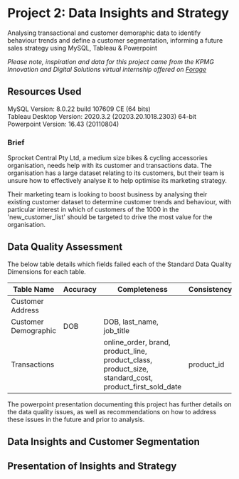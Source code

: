 # Project 2: Data Insights and Strategy

Analysing transactional and customer demoraphic data to identify behaviour trends and define a customer segmentation, informing a future sales strategy using MySQL, Tableau & Powerpoint

*Please note, inspiration and data for this project came from the KPMG Innovation and Digital Solutions virtual internship offered on [Forage](https://www.theforage.com)*



## Resources Used
MySQL Version: 8.0.22 build 107609 CE (64 bits)  
Tableau Desktop Version: 2020.3.2 (20203.20.1018.2303) 64-bit  
Powerpoint Version: 16.43 (20110804)


### Brief

Sprocket Central Pty Ltd, a medium size bikes & cycling accessories organisation, needs help with its customer and transactions data. The organisation has a large dataset relating to its customers, but their team is unsure how to effectively analyse it to help optimise its marketing strategy.

Their marketing team is looking to boost business by analysing their existing customer dataset to determine customer trends and behaviour, with particular interest in which of customers of the 1000 in the 'new_customer_list' should be targeted to drive the most value for the organisation.

## Data Quality Assessment

The below table details which fields failed each of the Standard Data Quality Dimensions for each table.

| Table Name            | Accuracy    |  Completeness  | Consistency | Currency  | Relevancy | Validity  | Uniqueness  |
| -----------           | ----------- | ------------   |  ---------- | --------- | --------- | --------- | ----------- |
| Customer Address      |             |                |             |           | customer_id | states |             |
| Customer Demographic  | DOB | DOB, last_name, job_title |             | deceased_indicator | default, age (missing) | gender |             |
| Transactions          |             | online_order, brand, product_line, product_class, product_size, standard_cost, product_first_sold_date | product_id |           | order_status, customer_id, profit (missing) | list_price, product_first_sold_date |             |

The powerpoint presentation documenting this project has further details on the data quality issues, as well as recommendations on how to address these issues in the future and prior to analysis.

## Data Insights and Customer Segmentation

## Presentation of Insights and Strategy
